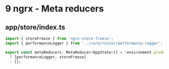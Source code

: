 # 9 ngrx - Meta reducers

## app/store/index.ts

```ts
import { storeFreeze } from 'ngrx-store-freeze';
import { performanceLogger } from '../core/router/performance-logger';

export const metaReducers: MetaReducer<AppState>[] = !environment.production
  ? [performanceLogger, storeFreeze]
  : [];
```
